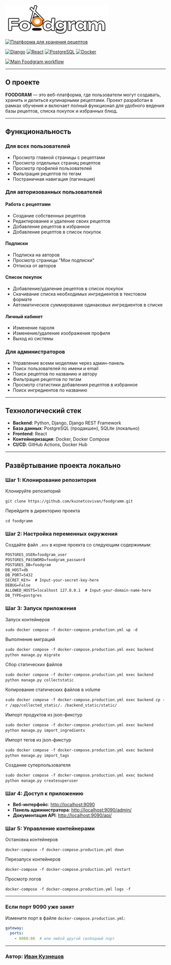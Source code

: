 ![Платформа для хранения рецептов](frontend/src/images/logo.png)

[![Платформа для хранения рецептов](https://img.shields.io/badge/Платформа%20для%20хранения%20рецептов-FF9900?style=for-the-badge)](http://food-gram.hopto.org)

[![Django](https://img.shields.io/badge/Django-3.2-green)](https://www.djangoproject.com/)
[![React](https://img.shields.io/badge/React-18-blue)](https://reactjs.org/)
[![PostgreSQL](https://img.shields.io/badge/PostgreSQL-13-blue)](https://www.postgresql.org/)
[![Docker](https://img.shields.io/badge/Docker-20.10-blue)](https://www.docker.com/)

[![Main Foodgram workflow](https://github.com/KuznetcovIvan/foodgram/actions/workflows/main.yml/badge.svg)](https://github.com/KuznetcovIvan/foodgram/actions/workflows/main.yml)

---

## О проекте
**FOODGRAM** — это веб-платформа, где пользователи могут создавать, хранить и делиться кулинарными рецептами. Проект разработан в рамках обучения и включает полный функционал для удобного ведения базы рецептов, списка покупок и избранных блюд.

---

## Функциональность

### Для всех пользователей
- Просмотр главной страницы с рецептами
- Просмотр отдельных страниц рецептов
- Просмотр профилей пользователей
- Фильтрация рецептов по тегам
- Постраничная навигация (пагинация)

### Для авторизованных пользователей
#### Работа с рецептами
- Создание собственных рецептов
- Редактирование и удаление своих рецептов
- Добавление рецептов в избранное
- Добавление рецептов в список покупок

#### Подписки
- Подписка на авторов
- Просмотр страницы "Мои подписки"
- Отписка от авторов

#### Список покупок
- Добавление/удаление рецептов в список покупок
- Скачивание списка необходимых ингредиентов в текстовом формате
- Автоматическое суммирование одинаковых ингредиентов в списке

#### Личный кабинет
- Изменение пароля
- Изменение/удаление изображения профиля
- Выход из системы

### Для администраторов
- Управление всеми моделями через админ-панель
- Поиск пользователей по имени и email
- Поиск рецептов по названию и автору
- Фильтрация рецептов по тегам
- Просмотр статистики добавления рецептов в избранное
- Поиск ингредиентов по названию

---

## Технологический стек
- **Backend**: Python, Django, Django REST Framework  
- **База данных**: PostgreSQL (продакшен), SQLite (локально)  
- **Frontend**: React  
- **Контейнеризация**: Docker, Docker Compose  
- **CI/CD**: GitHub Actions, Docker Hub  

---

## Развёртывание проекта локально

### Шаг 1: Клонирование репозитория

Клонируйте репозиторий

`git clone https://github.com/kuznetcovivan/foodgramm.git`

Перейдите в директорию проекта

`cd foodgramm`


### Шаг 2: Настройка переменных окружения
Создайте файл `.env` в корне проекта со следующим содержимым:
```
POSTGRES_USER=foodgram_user
POSTGRES_PASSWORD=foodgram_password
POSTGRES_DB=foodgram
DB_HOST=db
DB_PORT=5432
SECRET_KEY=  # Input-your-secret-key-here
DEBUG=False
ALLOWED_HOSTS=localhost 127.0.0.1  # Input-your-domain-name-here
DB_TYPE=postgres
```

### Шаг 3: Запуск приложения

Запуск контейнеров

`sudo docker compose -f docker-compose.production.yml up -d`

Выполнение миграций

`sudo docker compose -f docker-compose.production.yml exec backend python manage.py migrate`

Сбор статических файлов

`sudo docker compose -f docker-compose.production.yml exec backend python manage.py collectstatic`

Копирование статических файлов в volume

`sudo docker compose -f docker-compose.production.yml exec backend cp -r /app/collected_static/. /backend_static/static/`

Импорт продуктов из json-фикстур

`sudo docker compose -f docker-compose.production.yml exec backend python manage.py import_ingredients`

Импорт тегов из json-фикстур

`sudo docker compose -f docker-compose.production.yml exec backend python manage.py import_tags`

Создание суперпользователя 

`sudo docker compose -f docker-compose.production.yml exec backend python manage.py createsuperuser`


### Шаг 4: Доступ к приложению
- **Веб-интерфейс**: [http://localhost:9090](http://localhost:9090)
- **Панель администратора**: [http://localhost:9090/admin/](http://localhost:9090/admin/)
- **Документация API**: [http://localhost:9090/api/](http://localhost:9090/api/)
### Шаг 5: Управление контейнерами
Остановка контейнеров

`docker-compose -f docker-compose.production.yml down`

Перезапуск контейнеров

`docker-compose -f docker-compose.production.yml restart`

Просмотр логов

`docker-compose -f docker-compose.production.yml logs -f`

---
### Если порт 9090 уже занят
Измените порт в файле `docker-compose.production.yml`:
```yaml
gateway:
  ports:
    - 8080:80  # или любой другой свободный порт
```
---
### Автор: [Иван Кузнецов](https://github.com/KuznetcovIvan)
